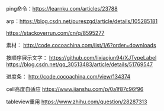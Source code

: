 ping命令：https://learnku.com/articles/23788

arp：https://blog.csdn.net/pureszgd/article/details/105285181

https://stackoverrun.com/cn/q/8595277

素材：
http://code.cocoachina.com/list/1/6?order=downloads

按顺序展示文字：
https://github.com/lixiaojun94/XJTypeLabel
https://blog.csdn.net/qq_30513483/article/details/51769547

进度条：
http://code.cocoachina.com/view/134374

cell高度自适应
https://www.jianshu.com/p/0a1f87c96f96

tableview重用
https://www.zhihu.com/question/28287313
